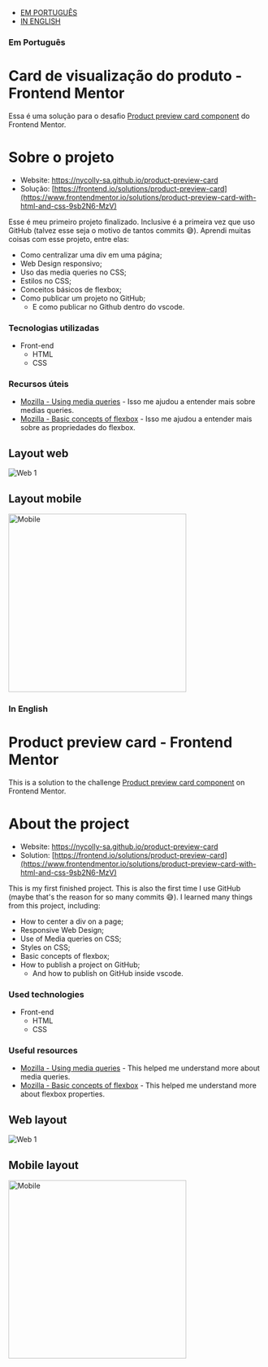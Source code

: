 - [EM PORTUGUÊS](#em-português)
- [IN ENGLISH](#in-english)

### Em Português
# Card de visualização do produto - Frontend Mentor
Essa é uma solução para o desafio [Product preview card component](https://www.frontendmentor.io/challenges/product-preview-card-component-GO7UmttRfa) do Frontend Mentor.

# Sobre o projeto
- Website: https://nycolly-sa.github.io/product-preview-card
- Solução: [https://frontend.io/solutions/product-preview-card](https://www.frontendmentor.io/solutions/product-preview-card-with-html-and-css-9sb2N6-MzV)

Esse é meu primeiro projeto finalizado. Inclusive é a primeira vez que uso GitHub (talvez esse seja o motivo de tantos commits 😅). 
Aprendi muitas coisas com esse projeto, entre elas:
- Como centralizar uma div em uma página;
- Web Design responsivo;
- Uso das media queries no CSS;
- Estilos no CSS;
- Conceitos básicos de flexbox;
- Como publicar um projeto no GitHub;
  - E como publicar no Github dentro do vscode.

### Tecnologias utilizadas
- Front-end
  - HTML
  - CSS

### Recursos úteis
- [Mozilla - Using media queries](https://developer.mozilla.org/en-US/docs/Web/CSS/CSS_media_queries/Using_media_queries) - Isso me ajudou a entender mais sobre medias queries.
- [Mozilla - Basic concepts of flexbox](https://developer.mozilla.org/en-US/docs/Web/CSS/CSS_flexible_box_layout/Basic_concepts_of_flexbox) - Isso me ajudou a entender mais sobre as propriedades do flexbox.

## Layout web
![Web 1](https://github.com/Nycolly-SA/assets/blob/main/product-preview-card/desktop.png)

## Layout mobile
<img src='https://github.com/Nycolly-SA/assets/blob/main/product-preview-card/mobile.png' alt='Mobile' width='350px'>



### In English
# Product preview card - Frontend Mentor
This is a solution to the challenge [Product preview card component](https://www.frontendmentor.io/challenges/product-preview-card-component-GO7UmttRfa) on Frontend Mentor.

# About the project
- Website: https://nycolly-sa.github.io/product-preview-card
- Solution: [https://frontend.io/solutions/product-preview-card](https://www.frontendmentor.io/solutions/product-preview-card-with-html-and-css-9sb2N6-MzV)

This is my first finished project. This is also the first time I use GitHub (maybe that's the reason for so many commits 😅).
I learned many things from this project, including:
- How to center a div on a page;
- Responsive Web Design;
- Use of Media queries on CSS;
- Styles on CSS;
- Basic concepts of flexbox;
- How to publish a project on GitHub;
  - And how to publish on GitHub inside vscode.


### Used technologies
- Front-end
  - HTML
  - CSS

### Useful resources
- [Mozilla - Using media queries](https://developer.mozilla.org/en-US/docs/Web/CSS/CSS_media_queries/Using_media_queries) - This helped me understand more about media queries.
- [Mozilla - Basic concepts of flexbox](https://developer.mozilla.org/en-US/docs/Web/CSS/CSS_flexible_box_layout/Basic_concepts_of_flexbox) - This helped me understand more about flexbox properties.

## Web layout
![Web 1](https://github.com/Nycolly-SA/assets/blob/main/product-preview-card/desktop.png)

## Mobile layout
<img src='https://github.com/Nycolly-SA/assets/blob/main/product-preview-card/mobile.png' alt='Mobile' width='350px'>
